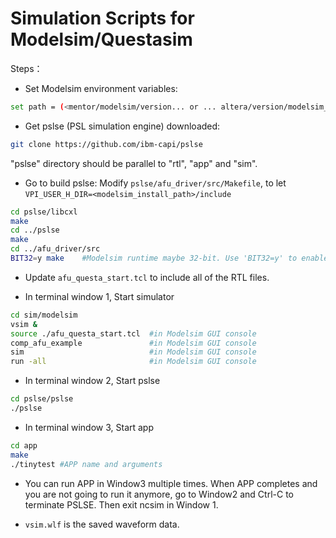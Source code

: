 # Simulation Scripts for Modelsim/Questasim

Steps：
* Set Modelsim environment variables:

```Bash
set path = (<mentor/modelsim/version... or ... altera/version/modelsim_ase>/bin $path)
```

* Get pslse (PSL simulation engine) downloaded:

```Bash
git clone https://github.com/ibm-capi/pslse
```

  "pslse" directory should be parallel to "rtl", "app" and "sim". 
* Go to build pslse:
Modify `pslse/afu_driver/src/Makefile`, to let `VPI_USER_H_DIR=<modelsim_install_path>/include`

```Bash
cd pslse/libcxl
make
cd ../pslse
make
cd ../afu_driver/src
BIT32=y make    #Modelsim runtime maybe 32-bit. Use 'BIT32=y' to enable it. You may have to switch to bash/ksh. 
```

* Update `afu_questa_start.tcl` to include all of the RTL files.

* In terminal window 1, Start simulator
```Bash
cd sim/modelsim
vsim &
source ./afu_questa_start.tcl  #in Modelsim GUI console
comp_afu_example               #in Modelsim GUI console
sim                            #in Modelsim GUI console
run -all                       #in Modelsim GUI console
```

* In terminal window 2, Start pslse
```Bash
cd pslse/pslse
./pslse
```

* In terminal window 3, Start app 
```Bash
cd app
make
./tinytest #APP name and arguments
```
* You can run APP in Window3 multiple times. When APP completes and you are not going to run it anymore, go to Window2 and Ctrl-C to terminate PSLSE. Then exit ncsim in Window 1. 
   
* `vsim.wlf` is the saved waveform data.


